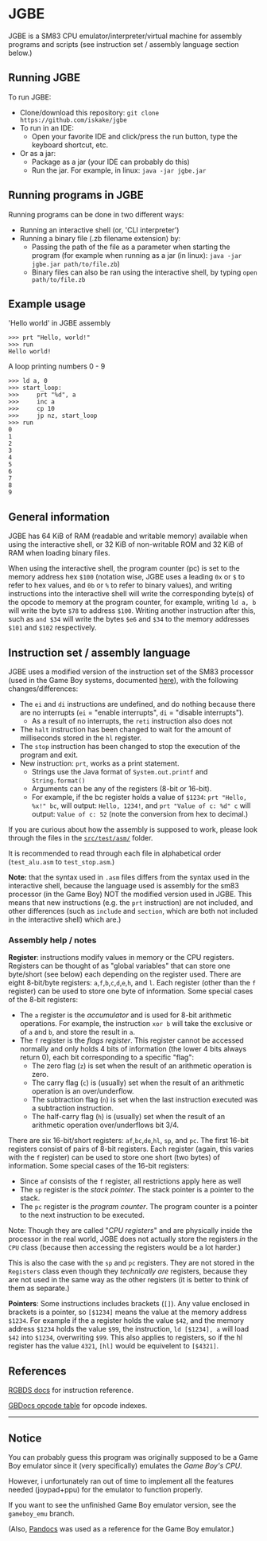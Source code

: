 # JGBE

JGBE is a SM83 CPU emulator/interpreter/virtual machine for assembly programs and scripts (see instruction set / assembly language section below.)

## Running JGBE

To run JGBE:


- Clone/download this repository: `git clone https://github.com/iskake/jgbe`
- To run in an IDE:
    - Open your favorite IDE and click/press the run button, type the keyboard shortcut, etc.
- Or as a jar: 
    - Package as a jar (your IDE can probably do this)
    - Run the jar. For example, in linux: `java -jar jgbe.jar`

## Running programs in JGBE

Running programs can be done in two different ways:

- Running an interactive shell (or, 'CLI interpreter')
- Running a binary file (.zb filename extension) by:
    - Passing the path of the file as a parameter when starting the program (for example when running as a jar (in linux): `java -jar jgbe.jar path/to/file.zb`)
    - Binary files can also be ran using the interactive shell, by typing `open path/to/file.zb`

## Example usage

'Hello world' in JGBE assembly

```
>>> prt "Hello, world!"
>>> run
Hello world!
```

A loop printing numbers 0 - 9

```
>>> ld a, 0
>>> start_loop:
>>>     prt "%d", a
>>>     inc a
>>>     cp 10
>>>     jp nz, start_loop
>>> run
0
1
2
3
4
5
6
7
8
9
```

## General information

JGBE has 64 KiB of RAM (readable and writable memory) available when using the interactive shell, or 32 KiB of non-writable ROM and 32 KiB of RAM when loading binary files.

When using the interactive shell, the program counter (pc) is set to the memory address hex `$100` (notation wise, JGBE uses a leading `0x` or `$` to refer to hex values, and `0b` or `%` to refer to binary values), and writing instructions into the interactive shell will write the corresponding byte(s) of the opcode to memory at the program counter, for example, writing `ld a, b` will write the byte `$78` to address `$100`. Writing another instruction after this, such as `and $34` will write the bytes `$e6` and `$34` to the memory addresses `$101` and `$102` respectively.

## Instruction set / assembly language

JGBE uses a modified version of the instruction set of the SM83 processor (used in the Game Boy systems, documented [here](https://rgbds.gbdev.io/docs/v0.5.2/gbz80.7)), with the following changes/differences:

- The `ei` and `di` instructions are undefined, and do nothing because there are no interrupts (`ei` = "enable interrupts", `di` = "disable interrupts").
    - As a result of no interrupts, the `reti` instruction also does not 
- The `halt` instruction has been changed to wait for the amount of milliseconds stored in the `hl` register.
- The `stop` instruction has been changed to stop the execution of the program and exit.
- New instruction: `prt`, works as a print statement.
    - Strings use the Java format of `System.out.printf` and `String.format()`
    - Arguments can be any of the registers (8-bit or 16-bit).
    - For example, if the bc register holds a value of `$1234`: `prt "Hello, %x!" bc`, will output: `Hello, 1234!`, and `prt "Value of c: %d" c` will output: `Value of c: 52` (note the conversion from hex to decimal.)

If you are curious about how the assembly is supposed to work, please look through the files in the [`src/test/asm/`](src/test/asm/) folder.

It is recommended to read through each file in alphabetical order (`test_alu.asm` to `test_stop.asm`.)

**Note:** that the syntax used in `.asm` files differs from the syntax used in the interactive shell, because the language used is assembly for the sm83 processor (in the Game Boy) NOT the modified version used in JGBE. This means that new instructions (e.g. the `prt` instruction) are not included, and other differences (such as `include` and `section`, which are both not included in the interactive shell) which are.)

### Assembly help / notes

**Register**: instructions modify values in memory or the CPU registers. Registers can be thought of as "global variables" that can store one byte/short (see below) each depending on the register used.
There are eight 8-bit/byte registers: `a`,`f`,`b`,`c`,`d`,`e`,`h`, and `l`. Each register (other than the `f` register) can be used to store one byte of information. Some special cases of the 8-bit registers:

- The `a` register is the _accumulator_ and is used for 8-bit arithmetic operations. For example, the instruction `xor b` will take the exclusive or of `a` and `b`, and store the result in `a`.
- The `f` register is the _flags register_. This register cannot be accessed normally and only holds 4 bits of information (the lower 4 bits always return 0), each bit corresponding to a specific "flag": 
    - The zero flag (`z`) is set when the result of an arithmetic operation is zero.
    - The carry flag (`c`) is (usually) set when the result of an arithmetic operation is an over/underflow.
    - The subtraction flag (`n`) is set when the last instruction executed was a subtraction instruction.
    - The half-carry flag (`h`) is (usually) set when the result of an arithmetic operation over/underflows bit 3/4.

There are six 16-bit/short registers: `af`,`bc`,`de`,`hl`, `sp`, and `pc`. The first 16-bit registers consist of pairs of 8-bit registers. Each register (again, this varies with the `f` register) can be used to store one short (two bytes) of information. Some special cases of the 16-bit registers:

- Since `af` consists of the `f` register, all restrictions apply here as well
- The `sp` register is the _stack pointer_. The stack pointer is a pointer to the stack.
- The `pc` register is the _program counter_. The program counter is a pointer to the next instruction to be executed.

Note: Though they are called "_CPU registers_" and are physically inside the processor in the real world, JGBE does not actually store the registers _in_ the `CPU` class (because then accessing the registers would be a lot harder.)

This is also the case with the `sp` and `pc` registers. They are not stored in the `Registers` class even though they _technically are_ registers, because they are not used in the same way as the other registers (it is better to think of them as separate.)

**Pointers**: Some instructions includes brackets (`[]`). Any value enclosed in brackets is a pointer, so `[$1234]` means the value at the memory address `$1234`. For example if the a register holds the value `$42`, and the memory address `$1234` holds the value `$99`, the instruction, `ld [$1234], a` will load `$42` into `$1234`, overwriting `$99`.
This also applies to registers, so if the hl register has the value `4321`, `[hl]` would be equivelent to `[$4321]`. 


## References

[RGBDS docs](https://rgbds.gbdev.io/docs/v0.5.2/gbz80.7) for instruction reference.

[GBDocs opcode table](https://gbdev.io/gb-opcodes//optables/) for opcode indexes.

---

## Notice

You can probably guess this program was originally supposed to be a Game Boy emulator since it (very specifically) emulates the _Game Boy's CPU_.

However, i unfortunately ran out of time to implement all the features needed (joypad+ppu) for the emulator to function properly. 

If you want to see the unfinished Game Boy emulator version, see the `gameboy_emu` branch.

(Also, [Pandocs](https://gbdev.io/pandocs/) was used as a reference for the Game Boy emulator.)